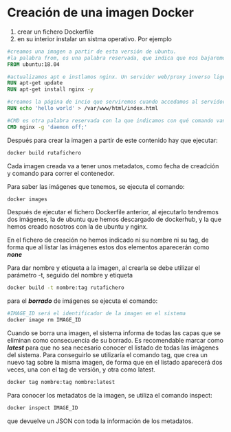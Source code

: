 # Creación de una imagen Docker

1. crear un fichero Dockerfile
2. en su interior instalar un sistma operativo. Por ejemplo

```dockerfile
#creamos una imagen a partir de esta versión de ubuntu.
#la palabra from, es una palabra reservada, que indica que nos bajaremos una imagen oficial del dockerhub
FROM ubuntu:18.04 

#actualizamos apt e instlamos nginx. Un servidor web/proxy inverso ligero de alto rendimiento, y un proxy para servidores de correo
RUN apt-get update
RUN apt-get install nginx -y

#creamos la página de incio que serviremos cuando accedamos al servidor de correo
RUN echo 'hello world' > /var/www/html/index.html

#CMD es otra palabra reservada con la que indicamos con qué comando van a correr los contenedores que utilicen esta imagen.
CMD nginx -g 'daemon off;'
```

Después para crear la imagen a partir de este contenido hay que ejecutar:

```sh
docker build rutafichero
```

Cada imagen creada va a tener unos metadatos, como fecha de creadción y comando para correr el contenedor.

Para saber las imágenes que tenemos, se ejecuta el comando:

```sh
docker images
```

Después de ejecutar el fichero Dockerfile anterior, al ejecutarlo tendremos dos imágenes, la de ubuntu que hemos descargado de dockerhub, y la que hemos creado nosotros con la de ubuntu y nginx.

En el fichero de creación no hemos indicado ni su nombre ni su tag, de forma que al listar las imágenes estos dos elementos aparecerán como **_none_**

Para dar nombre y etiqueta a la imagen, al crearla se debe utilizar el parámetro -t, seguido del nombre y etiqueta

```sh
docker build -t nombre:tag rutafichero
```

para el **_borrado_** de imágenes se ejecuta el comando:

```sh
#IMAGE_ID será el identificador de la imagen en el sistema
docker image rm IMAGE_ID
```

Cuando se borra una imagen, el sistema informa de todas las capas que se eliminan como consecuencia de su borrado. Es recomendable marcar como  **_latest_** para que no sea necesario conocer el listado de todas las imágenes del sistema. Para conseguirlo se utilizaría el comando tag, que crea un nuevo tag sobre la misma imagen, de forma que en el listado aparecerá dos veces, una con el tag de versión, y otra como latest.

```sh
docker tag nombre:tag nombre:latest
```

Para conocer los metadatos de la imagen, se utiliza el comando inspect:

```sh
docker inspect IMAGE_ID
```

que devuelve un JSON con toda la información de los metadatos.


